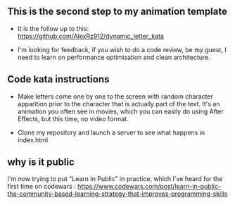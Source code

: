 ## This is the second step to my animation template

- It is the follow up to this: https://github.com/AlexRz912/dynamic_letter_kata

- I'm looking for feedback, if you wish to do a code review, be my guest, I need to learn on performance optimisation and clean architecture.

## Code kata instructions

- Make letters come one by one to the screen with random character apparition prior to the character that is actually part of the text. It's an animation you often see in movies, which you can easily do using After Effects, but this time, no video format.

- Clone my repository and launch a server to see what happens in index.html

## why is it public

I'm now trying to put "Learn In Public" in practice, which I've heard for the first time on codewars :
https://www.codewars.com/post/learn-in-public-the-community-based-learning-strategy-that-improves-programming-skills

